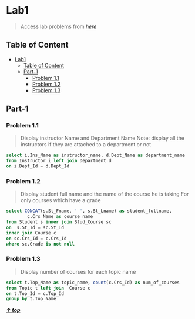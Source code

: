 # Lab1

> Access lab problems from _[here](./lab1.pdf)_

## Table of Content

<!-- TOC -->

- [Lab1](#lab1)
    - [Table of Content](#table-of-content)
    - [Part-1](#part-1)
        - [Problem 1.1](#problem-11)
        - [Problem 1.2](#problem-12)
        - [Problem 1.3](#problem-13)

<!-- /TOC -->

## Part-1

### Problem 1.1

> Display instructor Name and Department Name
> Note: display all the instructors if they are attached to a department or not

```sql
select i.Ins_Name as instructor_name, d.Dept_Name as department_name
from Instructor i left join Department d
on i.Dept_Id = d.Dept_Id
```

### Problem 1.2

> Display student full name and the name of the course he is taking For only courses which have a grade

```sql
select CONCAT(s.St_Fname, ' ', s.St_Lname) as student_fullname,
		c.Crs_Name as course_name
from Student s inner join Stud_Course sc
on  s.St_Id = sc.St_Id
inner join Course c
on sc.Crs_Id = c.Crs_Id
where sc.Grade is not null
```

### Problem 1.3

> Display number of courses for each topic name

```sql
select t.Top_Name as topic_name, count(c.Crs_Id) as num_of_courses
from Topic t left join  Course c
on t.Top_Id = c.Top_Id
group by t.Top_Name
```

**_[&uarr; top](#table-of-content)_**
